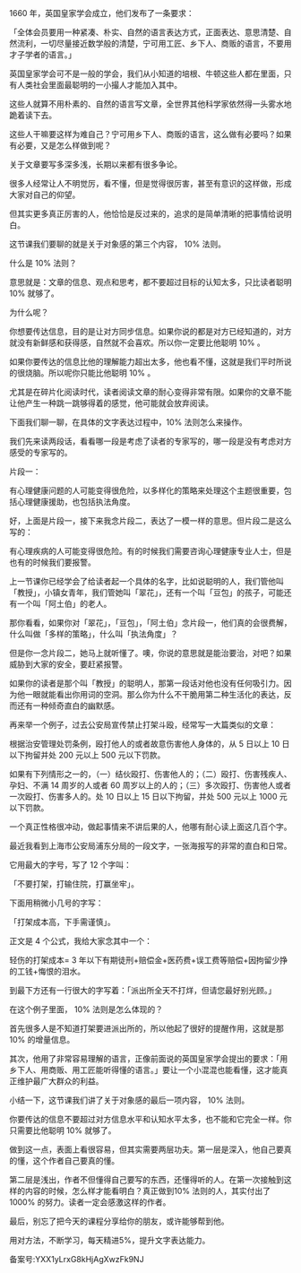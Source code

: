 1660 年，英国皇家学会成立，他们发布了一条要求：

「全体会员要用一种紧凑、朴实、自然的语言表达方式，正面表达、意思清楚、自然流利，一切尽量接近数学般的清楚，宁可用工匠、乡下人、商贩的语言，不要用才子学者的语言。」

英国皇家学会可不是一般的学会，我们从小知道的培根、牛顿这些人都在里面，只有人类社会里面最聪明的一小撮人才能加入其中。

这些人就算不用朴素的、自然的语言写文章，全世界其他科学家依然得一头雾水地跪着读下去。

这些人干嘛要这样为难自己？宁可用乡下人、商贩的语言，这么做有必要吗？如果有必要，又是怎么样做到呢？

关于文章要写多深多浅，长期以来都有很多争论。

很多人经常让人不明觉厉，看不懂，但是觉得很厉害，甚至有意识的这样做，形成大家对自己的仰望。

但其实更多真正厉害的人，他恰恰是反过来的，追求的是简单清晰的把事情给说明白。

这节课我们要聊的就是关于对象感的第三个内容， 10\% 法则。

什么是 10\% 法则？

意思就是：文章的信息、观点和思考，都不要超过目标的认知太多，只比读者聪明 10\% 就够了。

为什么呢？

你想要传达信息，目的是让对方同步信息。如果你说的都是对方已经知道的，对方就没有新鲜感和获得感，自然就不会喜欢。所以你一定要比他聪明 10\% 。

如果你要传达的信息比他的理解能力超出太多，他也看不懂，这就是我们平时所说的很烧脑。所以呢你只能比他聪明 10\% 。

尤其是在碎片化阅读时代，读者阅读文章的耐心变得非常有限。如果你的文章不能让他产生一种跳一跳够得着的感觉，他可能就会放弃阅读。

下面我们聊一聊，在具体的文字表达过程中，10\% 法则怎么来操作。

我们先来读两段话，看看哪一段是考虑了读者的专家写的，哪一段是没有考虑对方感受的专家写的。

片段一：

有心理健康问题的人可能变得很危险，以多样化的策略来处理这个主题很重要，包括心理健康援助，也包括执法角度。

好，上面是片段一，接下来我念片段二，表达了一模一样的意思。但片段二是这么写的：

有心理疾病的人可能变得很危险。有的时候我们需要咨询心理健康专业人士，但是也有的时候我们要报警。

上一节课你已经学会了给读者起一个具体的名字，比如说聪明的人，我们管他叫「教授」，小镇女青年，我们管她叫「翠花」，还有一个叫「豆包」的孩子，可能还有一个叫「阿土伯」的老人。

那你看看，如果你对「翠花」，「豆包」，「阿土伯」念片段一，他们真的会很费解，什么叫做「多样的策略」，什么叫「执法角度」？

但是你一念片段二，她马上就听懂了。噢，你说的意思就是能治要治，对吧？如果威胁到大家的安全，要赶紧报警。

如果你的读者是那个叫「教授」的聪明人，那第一段话对他也没有任何吸引力。因为他一眼就能看出你用词的空洞。那么你为什么不干脆用第二种生活化的表达，反而还有一种倾奇直白的幽默感。

再来举一个例子，过去公安局宣传禁止打架斗殴，经常写一大篇类似的文章：

根据治安管理处罚条例，殴打他人的或者故意伤害他人身体的，从 5 日以上 10 日以下拘留并处 200 元以上 500 元以下罚款。

如果有下列情形之一的，（一）结伙殴打、伤害他人的；（二）殴打、伤害残疾人、孕妇、不满 14 周岁的人或者 60 周岁以上的人的；（三）多次殴打、伤害他人或者一次殴打、伤害多人的。处 10 日以上 15 日以下拘留，并处 500 元以上 1000 元以下罚款。

一个真正性格很冲动，做起事情来不讲后果的人，他哪有耐心读上面这几百个字。

最近我看到上海市公安局浦东分局的一段文字，一张海报写的非常的直白和日常。

它用最大的字号，写了 12 个字叫：

「不要打架，打输住院，打赢坐牢」。

下面用稍微小几号的字写：

「打架成本高，下手需谨慎」。

正文是 4 个公式，我给大家念其中一个：

轻伤的打架成本= 3 年以下有期徒刑+赔偿金+医药费+误工费等赔偿+因拘留少挣的工钱+悔恨的泪水。

到最下方还有一行很大的字写着：「派出所全天不打烊，但请您最好别光顾。」

在这个例子里面， 10\% 法则是怎么体现的？

首先很多人是不知道打架要进派出所的，所以他起了很好的提醒作用，这就是那 10\% 的增量信息。

其次，他用了非常容易理解的语言，正像前面说的英国皇家学会提出的要求：「用乡下人、用商贩、用工匠能听得懂的语言。」要让一个小混混也能看懂，这才能真正维护最广大群众的利益。

小结一下，这节课我们讲了关于对象感的最后一项内容， 10\% 法则。

你要传达的信息不要超过对方信息水平和认知水平太多，也不能和它完全一样。你只需要比他聪明 10\% 就够了。

做到这一点，表面上看很容易，但其实需要两层功夫。第一层是深入，他自己要真的懂，这个作者自己要真的懂。

第二层是浅出，作者不但懂得自己要写的东西，还懂得听的人。在第一次接触到这样的内容的时候，怎么样才能看明白？真正做到10\% 法则的人，其实付出了1000\% 的努力。读者一定会感激这样的作者。

最后，别忘了把今天的课程分享给你的朋友，或许能够帮到他。

用对方法，不断学习，每天精进5\%，提升文字表达能力。

备案号:YXX1yLrxG8kHjAgXwzFk9NJ